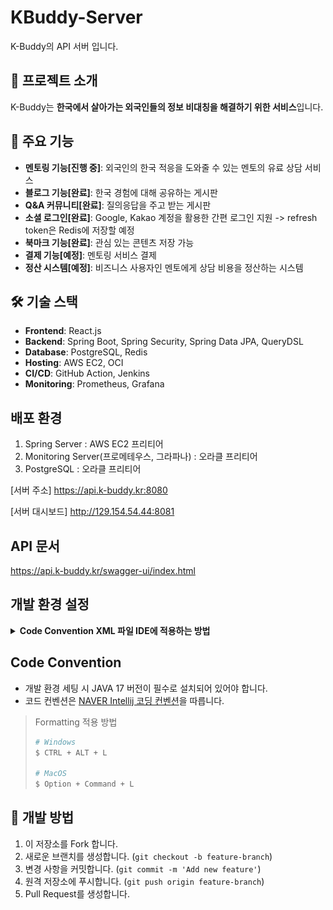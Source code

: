 # KBuddy-Server

K-Buddy의 API 서버 입니다.

## 📌 프로젝트 소개
K-Buddy는 **한국에서 살아가는 외국인들의 정보 비대칭을 해결하기 위한 서비스**입니다.

## 🚀 주요 기능
- **멘토링 기능[진행 중]**: 외국인의 한국 적응을 도와줄 수 있는 멘토의 유료 상담 서비스
- **블로그 기능[완료]**: 한국 경험에 대해 공유하는 게시판
- **Q&A 커뮤니티[완료]**: 질의응답을 주고 받는 게시판
- **소셜 로그인[완료]**: Google, Kakao 계정을 활용한 간편 로그인 지원 -> refresh token은 Redis에 저장할 예정
- **북마크 기능[완료]**: 관심 있는 콘텐츠 저장 가능
- **결제 기능[예정]**: 멘토링 서비스 결제
- **정산 시스템[예정]**: 비즈니스 사용자인 멘토에게 상담 비용을 정산하는 시스템

## 🛠️ 기술 스택
- **Frontend**: React.js
- **Backend**: Spring Boot, Spring Security, Spring Data JPA, QueryDSL
- **Database**: PostgreSQL, Redis
- **Hosting**: AWS EC2, OCI
- **CI/CD**: GitHub Action, Jenkins
- **Monitoring**: Prometheus, Grafana

## 배포 환경
1. Spring Server : AWS EC2 프리티어
2. Monitoring Server(프로메테우스, 그라파나) : 오라클 프리티어
3. PostgreSQL : 오라클 프리티어

[서버 주소]
https://api.k-buddy.kr:8080

[서버 대시보드]
http://129.154.54.44:8081

## API 문서
https://api.k-buddy.kr/swagger-ui/index.html


## 개발 환경 설정

<details>
<summary><b>Code Convention XML 파일 IDE에 적용하는 방법</b></summary>
<div markdown="1">

![setting_1.png](.github%2Fsetting_1.png)

`Settings -> Editor -> Code Style -> Java` 를 선택합니다.

![setting_2.png](.github%2Fsetting_2.png)

탭 상단의 설정 버튼을 누르고 `Import Scheme -> IntelliJ IDEA code style XML` 을 선택한 후

![setting_3.png](.github%2Fsetting_3.png)

K-Buddy_Backend 프로젝트의 `rule-config` 폴더에 있는 `naver-intellij-formatter.xml` 파일을 선택합니다.


![setting_4.png](.github%2Fsetting_4.png)

XML 파일을 IDE가 성공적으로 읽었다면 위와 같은 알림이 나타나며, Apply 버튼을 눌러 설정을 적용합니다.

</div>
</details>

## Code Convention
- 개발 환경 세팅 시 JAVA 17 버전이 필수로 설치되어 있어야 합니다.
- 코드 컨벤션은 [NAVER Intellij 코딩 컨벤션](https://github.com/naver/hackday-conventions-java/blob/master/rule-config/naver-intellij-formatter.xml)을 따릅니다.
> Formatting 적용 방법
> ```bash
> # Windows
> $ CTRL + ALT + L
> 
> # MacOS
> $ Option + Command + L
> ```

## 📌 개발 방법
1. 이 저장소를 Fork 합니다.
2. 새로운 브랜치를 생성합니다. (`git checkout -b feature-branch`)
3. 변경 사항을 커밋합니다. (`git commit -m 'Add new feature'`)
4. 원격 저장소에 푸시합니다. (`git push origin feature-branch`)
5. Pull Request를 생성합니다.
